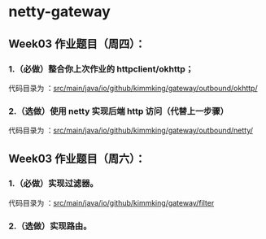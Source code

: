 # netty-gateway

## Week03 作业题目（周四）：
### 1.（必做）整合你上次作业的 httpclient/okhttp；
代码目录为 ：[src/main/java/io/github/kimmking/gateway/outbound/okhttp/]()
### 2.（选做）使用 netty 实现后端 http 访问（代替上一步骤）
代码目录为 ：[src/main/java/io/github/kimmking/gateway/outbound/netty/]()

## Week03 作业题目（周六）：
### 1.（必做）实现过滤器。
代码目录为 ：[src/main/java/io/github/kimmking/gateway/filter]()
### 2.（选做）实现路由。

